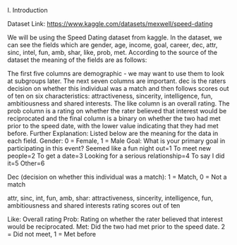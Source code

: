 I. Introduction

Dataset Link: https://www.kaggle.com/datasets/mexwell/speed-dating

We will be using the Speed Dating dataset from kaggle. In the dataset, we can see the fields which are 
gender, age, income, goal, career, dec, attr, sinc, intel, fun, amb, shar, like, prob, met. According to the source of the dataset the meaning of the fields are as follows:

The first five columns are demographic - we may want to use them to look at subgroups later.
The next seven columns are important. dec is the raters decision on whether this individual was a match and then follows scores out of ten on six characteristics: attractiveness, sincerity, intelligence, fun, ambitiousness and shared interests. 
The like column is an overall rating. The prob column is a rating on whether the rater believed that interest would be reciprocated and the final column is a binary on whether the two had met prior to the speed date, with the lower value indicating that they had met before. 
Further Explanation: Listed below are the meaning for the data in each field.
Gender: 0 = Female, 1 = Male
Goal: 
What is your primary goal in participating in this event?
Seemed like a fun night out=1
To meet new people=2
To get a date=3
Looking for a serious relationship=4
To say I did it=5
Other=6 

Dec (decision on whether this individual was a match): 1 = Match, 0 = Not a match

attr, sinc, int, fun, amb, shar: attractiveness, sincerity, intelligence, fun, ambitiousness and shared interests rating scores out of ten

Like: Overall rating
Prob: Rating on whether the rater believed that interest would be reciprocated.
Met: Did the two had met prior to the speed date. 2 = Did not meet, 1 = Met before
